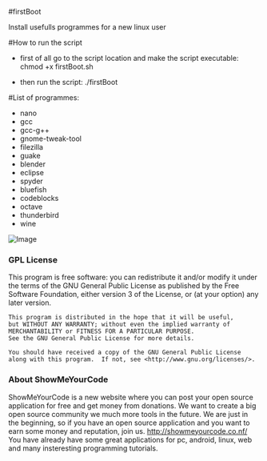 #firstBoot

Ιnstall usefulls programmes for a new linux user 

#How to run the script

* first of all go to the script location and make the script executable:
  chmod +x firstBoot.sh

* then run the script:
  ./firstBoot

#List of programmes:

  * nano
  * gcc
  * gcc-g++
  * gnome-tweak-tool
  * filezilla
  * guake
  * blender
  * eclipse
  * spyder
  * bluefish
  * codeblocks
  * octave
  * thunderbird
  * wine

  
![Image](https://www.dropbox.com/s/yeqdqgkkj53vbqc/Screenshot%20from%202014-10-08%2023%3A05%3A31.png?dl=0)


### GPL License

  This program is free software: you can redistribute it and/or modify
    it under the terms of the GNU General Public License as published by
    the Free Software Foundation, either version 3 of the License, or
    (at your option) any later version.

    This program is distributed in the hope that it will be useful,
    but WITHOUT ANY WARRANTY; without even the implied warranty of
    MERCHANTABILITY or FITNESS FOR A PARTICULAR PURPOSE.    
    See the GNU General Public License for more details.

    You should have received a copy of the GNU General Public License
    along with this program.  If not, see <http://www.gnu.org/licenses/>.


    

### About ShowMeYourCode

ShowMeYourCode is a new website where you can post your open source application for free and get money from donations. We want to create a big open source community we much more tools in the future. We are just in the beginning, so if you have an open source application and you want to earn some money and reputation, join us. http://showmeyourcode.co.nf/﻿
You have already have some great applications for pc, android, linux, web and many insteresting programming tutorials. 

